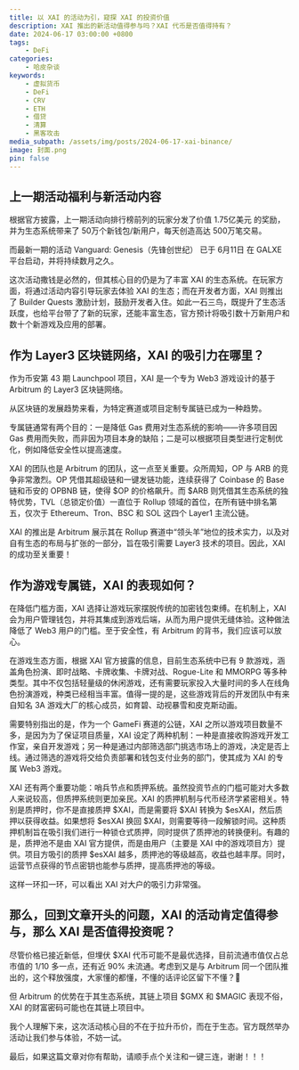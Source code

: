 ```yaml
---
title: 以 XAI 的活动为引，窥探 XAI 的投资价值
description: XAI 推出的新活动值得参与吗？XAI 代币是否值得持有？
date: 2024-06-17 03:00:00 +0800
tags:
    - DeFi
categories:
    - 哈皮杂谈
keywords:
    - 虚拟货币
    - DeFi
    - CRV
    - ETH
    - 借贷
    - 清算
    - 黑客攻击
media_subpath: /assets/img/posts/2024-06-17-xai-binance/
image: 封面.png
pin: false
---
```


## **上一期活动福利与新活动内容**

根据官方披露，上一期活动向排行榜前列的玩家分发了价值 1.75亿美元 的奖励，并为生态系统带来了 50万个新钱包/新用户，每天创造高达 500万笔交易。

而最新一期的活动 Vanguard: Genesis（先锋创世纪） 已于 6月11日 在 GALXE 平台启动，并将持续数月之久。

这次活动撒钱是必然的，但其核心目的仍是为了丰富 XAI 的生态系统。在玩家方面，将通过活动内容引导玩家去体验 XAI 的生态；而在开发者方面，XAI 则推出了 Builder Quests 激励计划，鼓励开发者入住。如此一石三鸟，既提升了生态活跃度，也给平台带了了新的玩家，还能丰富生态，官方预计将吸引数十万新用户和数十个新游戏及应用的部署。

## **作为 Layer3 区块链网络，XAI 的吸引力在哪里？**

作为币安第 43 期 Launchpool 项目，XAI 是一个专为 Web3 游戏设计的基于 Arbitrum 的 Layer3 区块链网络。

从区块链的发展趋势来看，为特定赛道或项目定制专属链已成为一种趋势。

专属链通常有两个目的：一是降低 Gas 费用对生态系统的影响——许多项目因 Gas 费用而失败，而非因为项目本身的缺陷；二是可以根据项目类型进行定制优化，例如降低安全性以提高速度。

XAI 的团队也是 Arbitrum 的团队，这一点至关重要。众所周知，OP 与 ARB 的竞争非常激烈。OP 凭借其超级链和一键发链功能，连续获得了 Coinbase 的 Base 链和币安的 OPBNB 链，使得 $OP 的价格飙升。而 $ARB 则凭借其生态系统的独特优势，TVL（总锁定价值）一直位于 Rollup 领域的首位，在所有链中排名第五，仅次于 Ethereum、Tron、BSC 和 SOL 这四个 Layer1 主流公链。

XAI 的推出是 Arbitrum 展示其在 Rollup 赛道中“领头羊”地位的技术实力，以及对自有生态的布局与扩张的一部分，旨在吸引需要 Layer3 技术的项目。因此，XAI 的成功至关重要！

## **作为游戏专属链，XAI 的表现如何？**

在降低门槛方面，XAI 选择让游戏玩家摆脱传统的加密钱包束缚。在机制上，XAI 会为用户管理钱包，并将其集成到游戏后端，从而为用户提供无缝体验。这种做法降低了 Web3 用户的门槛。至于安全性，有 Arbitrum 的背书，我们应该可以放心。

在游戏生态方面，根据 XAI 官方披露的信息，目前生态系统中已有 9 款游戏，涵盖角色扮演、即时战略、卡牌收集、卡牌对战、Rogue-Lite 和 MMORPG 等多种类型。其中不仅包括轻量级的休闲游戏，还有需要玩家投入大量时间的多人在线角色扮演游戏，种类已经相当丰富。值得一提的是，这些游戏背后的开发团队中有来自知名 3A 游戏大厂的核心成员，如育碧、动视暴雪和皮克斯动画。

需要特别指出的是，作为一个 GameFi 赛道的公链，XAI 之所以游戏项目数量不多，是因为为了保证项目质量，XAI 设定了两种机制：一种是直接收购游戏开发工作室，亲自开发游戏；另一种是通过内部筛选部门挑选市场上的游戏，决定是否上线。通过筛选的游戏将交给负责部署和钱包支付业务的部门，使其成为 XAI 的专属 Web3 游戏。

XAI 还有两个重要功能：哨兵节点和质押系统。虽然投资节点的门槛可能对大多数人来说较高，但质押系统则更加亲民。XAI 的质押机制与代币经济学紧密相关。特别是质押时，你不是直接质押 $XAI，而是需要将 $XAI 转换为 $esXAI，然后质押以获得收益。如果想将 $esXAI 换回 $XAI，则需要等待一段解锁时间。这种质押机制旨在吸引我们进行一种锁仓式质押，同时提供了质押池的转换便利。有趣的是，质押池不是由 XAI 官方提供，而是由用户（主要是 XAI 中的游戏项目方）提供。项目方吸引的质押 $esXAI 越多，质押池的等级越高，收益也越丰厚。同时，运营节点获得的节点密钥也能参与质押，提高质押池的等级。

这样一环扣一环，可以看出 XAI 对大户的吸引力非常强。

## **那么，回到文章开头的问题，XAI 的活动肯定值得参与，那么 XAI 是否值得投资呢？**

尽管价格已接近新低，但埋伏 $XAI 代币可能不是最优选择，目前流通市值仅占总市值的 1/10 多一点，还有近 90% 未流通。考虑到又是与 Arbitrum 同一个团队推出的，这个释放强度，大家懂的都懂，不懂的话评论区留下不懂？🤣

但 Arbitrum 的优势在于其生态系统，其链上项目 $GMX 和 $MAGIC 表现不俗，XAI 的财富密码可能也在其链上项目中。

我个人理解下来，这次活动核心目的不在于拉升币价，而在于生态。官方既然举办活动让我们参与体验，不妨一试。

最后，如果这篇文章对你有帮助，请顺手点个关注和一键三连，谢谢！！！
